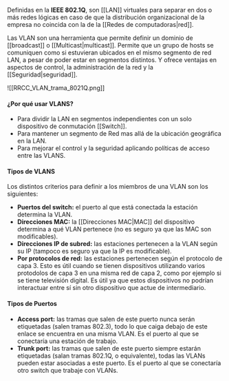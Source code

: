 Definidas en la **IEEE 802.1Q**, son [[LAN]] virtuales para separar en dos o más redes lógicas en caso de que la distribución organizacional de la empresa no coincida con la de la [[Redes de computadoras|red]].

Las VLAN son una herramienta que permite definir un dominio de [[broadcast]] o [[Multicast|multicast]]. Permite que un grupo de hosts se comuniquen como si estuvieran ubicados en el mismo segmento de red LAN, a pesar de poder estar en segmentos distintos. Y ofrece ventajas en aspectos de control, la administración de la red y la [[Seguridad|seguridad]].

![[RRCC_VLAN_trama_8021Q.png]]

#### ¿Por qué usar VLANS?
- Para dividir la LAN en segmentos independientes con un solo dispositivo de conmutación [[Switch]].
- Para mantener un segmento de Red mas allá de la ubicación geográfica en la LAN.
- Para mejorar el control y la seguridad aplicando políticas de acceso entre las VLANS.

#### Tipos de VLANS
Los distintos  criterios para definir a los miembros de una VLAN son los siguientes:
- **Puertos del switch:** el puerto al que está conectada la estación determina la VLAN.
- **Direcciones MAC:** la [[Direcciones MAC|MAC]] del dispositivo determina a qué VLAN pertenece (no es seguro ya que las MAC son modificables).
- **Direcciones IP de subred:** las estaciones pertenecen a la VLAN según su IP (tampoco es seguro ya que la IP es modificable).
- **Por protocolos de red:** las estaciones pertenecen según el protocolo de capa 3. Esto es útil cuando se tienen dispositivos utilizando varios protodolos de capa 3 en una misma red de capa 2, como por ejemplo si se tiene televisión digital. Es útil ya que estos dispositivos no podrían interactuar entre sí sin otro dispositivo que actue de intermediario.

#### Tipos de Puertos
- **Access port:** las tramas que salen de este puerto nunca serán etiquetadas (salen tramas 802.3), todo lo que caiga debajo de este enlace se encuentra en una misma VLAN. Es el puerto al que se conectaría una estación de trabajo.
- **Trunk port:** las tramas que salen de este puerto siempre estarán etiquetadas (salan tramas 802.1Q, o equivalente), todas las VLANs pueden estar asociadas a este puerto. Es el puerto al que se conectaría otro switch que trabaje con VLANs.